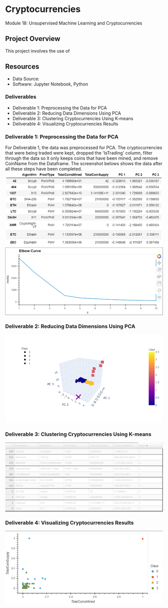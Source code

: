 # Cryptocurrencies
Module 18: Unsupervised Machine Learning and Cryptocurrencies

## Project Overview
This project involves the use of 

## Resources
- Data Source:
- Software: Jupyter Notebook,  Python

### Deliverables
- Deliverable 1: Preprocessing the Data for PCA
- Deliverable 2: Reducing Data Dimensions Using PCA
- Deliverable 3: Clustering Cryptocurrencies Using K-means
- Deliverable 4: Visualizing Cryptocurrencies Results

### Deliverable 1: Preprocessing the Data for PCA
For Deliverable 1, the data was preprocessed for PCA. The cryptocurrencies that were being traded were kept, dropped the 'IsTrading' column, filter through the data so it only keeps coins that have been mined, and remove CoinName from the Dataframe. 
The screenshot belows shows the data after all these steps have been completed.
![](Crypto.PNG)
![](Crypto1.PNG)


### Deliverable 2: Reducing Data Dimensions Using PCA
![](Crypto2.png)


### Deliverable 3: Clustering Cryptocurrencies Using K-means
![](Crypto3.PNG)

### Deliverable 4: Visualizing Cryptocurrencies Results
![](Crypto4.PNG)
